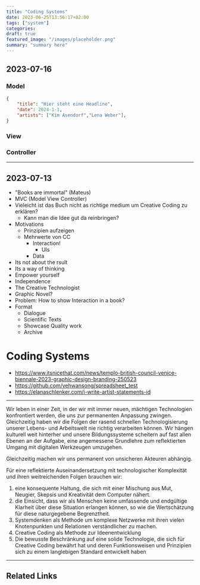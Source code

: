 ```yaml
---
title: "Coding Systems"
date: 2023-06-25T13:56:17+02:00
tags: ["system"]
categories:
draft: true
featured_image: "/images/placeholder.png"
summary: "summary here"
---
```


## 2023-07-16

### Model
```json
{ 
	"title": "Hier steht eine Headline",
  	"date": 2024-1-1,
  	"artists": ["Kim Asendorf","Lena Weber"],
}
```

### View

### Controller

---

## 2023-07-13

- "Books are immortal" (Mateus)
- MVC (Model View Controller)
- Vieleicht ist das Buch nicht as richtige medium um Creative Coding zu erklären?
  - Kann man die Idee gut da reinbringen?
- Motivations
  - Prinzipien aufzeigen
  - Mehrwerte von CC
    - Interaction!
      - UIs
    - Data
- Its not about the rsult
- Its a way of thinking
- Empower yourself
- Independence
- The Creative Technologist
- Graphic Novel?
- Problem: How to show Interaction in a book?
- Format 
  - Dialogue
  - Scientific Texts
  - Showcase Quality work
  - Archive




# Coding Systems

- https://www.itsnicethat.com/news/templo-british-council-venice-biennale-2023-graphic-design-branding-250523
- https://github.com/yehwansong/spreadsheet_test
- https://elanaschlenker.com/i-write-artist-statements-id


---

Wir leben in einer Zeit, in der wir mit immer neuen, mächtigen Technologien konfrontiert werden, die uns zur permanenten Anpassung zwingen. Gleichzeitig haben wir die Folgen der rasend schnellen Technologisierung unserer Lebens- und Arbeitswelt nie richtig verarbeiten können. Wir hängen kulturell weit hinterher und unsere Bildungssysteme scheitern auf fast allen Ebenen an der Aufgabe, eine angemessene Grundlehre zum reflektierten Umgang mit digitalen Werkzeugen umzugehen.

Gleichzeitig machen wir uns permanent von unsicheren Akteuren abhängig.

Für eine reflektierte Auseinandersetzung mit technologischer Komplexität und ihren weitreichenden Folgen brauchen wir:

1. eine konsequente Haltung, die sich mit einer Mischung aus Mut, Neugier, Skepsis und Kreativität dem Computer nähert.
2. die Einsicht, dass wir als Menschen keine umfassende und endgültige Klarheit über diese Situation erlangen können, so wie die Wertschätzung für diese naturgegebene Begrenztheit.
3. Systemdenken als Methode um komplexe Netzwerke mit ihren vielen Knotenpunkten und Relationen verständlicher zu machen.
4. Creative Coding als Methode zur Ideenentwicklung 
5. Die bewusste Beschränkung auf eine solide Technologie, die sich für Creative Coding bewährt hat und deren Funktionsweisen und Prinzipien sich zu einem langlebigen Standard entwickelt haben





---

## Related Links
